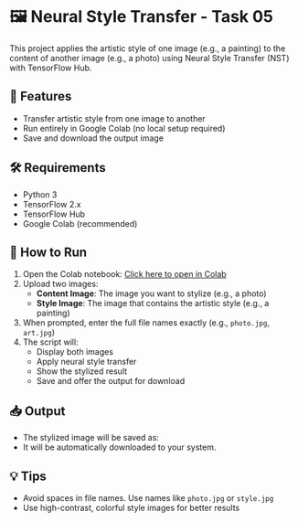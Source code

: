 # 🖼️ Neural Style Transfer - Task 05

This project applies the artistic style of one image (e.g., a painting) to the content of another image (e.g., a photo) using Neural Style Transfer (NST) with TensorFlow Hub.

## 🚀 Features

- Transfer artistic style from one image to another
- Run entirely in Google Colab (no local setup required)
- Save and download the output image

## 🛠️ Requirements

- Python 3
- TensorFlow 2.x
- TensorFlow Hub
- Google Colab (recommended)

## 🔧 How to Run

1. Open the Colab notebook: [Click here to open in Colab](https://colab.research.google.com/)
2. Upload two images:
   - **Content Image**: The image you want to stylize (e.g., a photo)
   - **Style Image**: The image that contains the artistic style (e.g., a painting)
3. When prompted, enter the full file names exactly (e.g., `photo.jpg`, `art.jpg`)
4. The script will:
   - Display both images
   - Apply neural style transfer
   - Show the stylized result
   - Save and offer the output for download

## 📥 Output

- The stylized image will be saved as:
- It will be automatically downloaded to your system.

## 💡 Tips

- Avoid spaces in file names. Use names like `photo.jpg` or `style.jpg`
- Use high-contrast, colorful style images for better results


